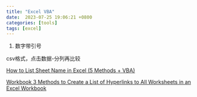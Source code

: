 ```yaml
---
title: "Excel VBA"
date:  2023-07-25 19:06:21 +0800
categories: [tools]
tags: [excel]
---
```


1. 数字带引号

csv格式，点击数据-分列再比较



[How to List Sheet Name in Excel (5 Methods + VBA)](https://www.exceldemy.com/excel-sheet-name-list/)


[Workbook 3 Methods to Create a List of Hyperlinks to All Worksheets in an Excel Workbook](https://www.datanumen.com/blogs/3-methods-to-create-a-list-of-hyperlinks-to-all-worksheets-in-an-excel-workbook)
